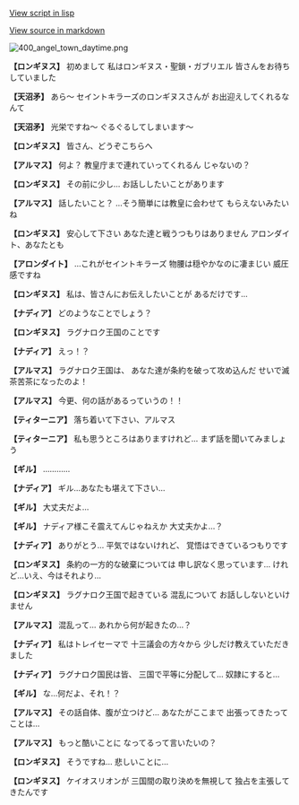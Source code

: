 [View script in lisp](../scripts/100401020.txt)

[View source in markdown](100401020.md)

![400_angel_town_daytime.png](../images/backgrounds/400_angel_town_daytime.png)

**【ロンギヌス】**
初めまして
私はロンギヌス・聖鎖・ガブリエル
皆さんをお待ちしていました

**【天沼矛】**
あら～
セイントキラーズのロンギヌスさんが
お出迎えしてくれるなんて

**【天沼矛】**
光栄ですね～
ぐるぐるしてしまいます～

**【ロンギヌス】**
皆さん、どうぞこちらへ

**【アルマス】**
何よ？
教皇庁まで連れていってくれるん
じゃないの？

**【ロンギヌス】**
その前に少し…
お話ししたいことがあります

**【アルマス】**
話したいこと？
…そう簡単には教皇に会わせて
もらえないみたいね

**【ロンギヌス】**
安心して下さい
あなた達と戦うつもりはありません
アロンダイト、あなたとも

**【アロンダイト】**
…これがセイントキラーズ
物腰は穏やかなのに凄まじい
威圧感ですね

**【ロンギヌス】**
私は、皆さんにお伝えしたいことが
あるだけです…

**【ナディア】**
どのようなことでしょう？

**【ロンギヌス】**
ラグナロク王国のことです

**【ナディア】**
えっ！？

**【アルマス】**
ラグナロク王国は、
あなた達が条約を破って攻め込んだ
せいで滅茶苦茶になったのよ！

**【アルマス】**
今更、何の話があるっていうの！！

**【ティターニア】**
落ち着いて下さい、アルマス

**【ティターニア】**
私も思うところはありますけれど…
まず話を聞いてみましょう

**【ギル】**
…………

**【ナディア】**
ギル…あなたも堪えて下さい…

**【ギル】**
大丈夫だよ…

**【ギル】**
ナディア様こそ震えてんじゃねえか
大丈夫かよ…？

**【ナディア】**
ありがとう…
平気ではないけれど、
覚悟はできているつもりです

**【ロンギヌス】**
条約の一方的な破棄については
申し訳なく思っています…
けれど…いえ、今はそれより…

**【ロンギヌス】**
ラグナロク王国で起きている
混乱について
お話ししないといけません

**【アルマス】**
混乱って…
あれから何が起きたの…？

**【ナディア】**
私はトレイセーマで
十三議会の方々から
少しだけ教えていただきました

**【ナディア】**
ラグナロク国民は皆、
三国で平等に分配して…
奴隷にすると…

**【ギル】**
な…何だよ、それ！？

**【アルマス】**
その話自体、腹が立つけど…
あなたがここまで
出張ってきたってことは…

**【アルマス】**
もっと酷いことに
なってるって言いたいの？

**【ロンギヌス】**
そうですね…
悲しいことに…

**【ロンギヌス】**
ケイオスリオンが
三国間の取り決めを無視して
独占を主張してきたんです
